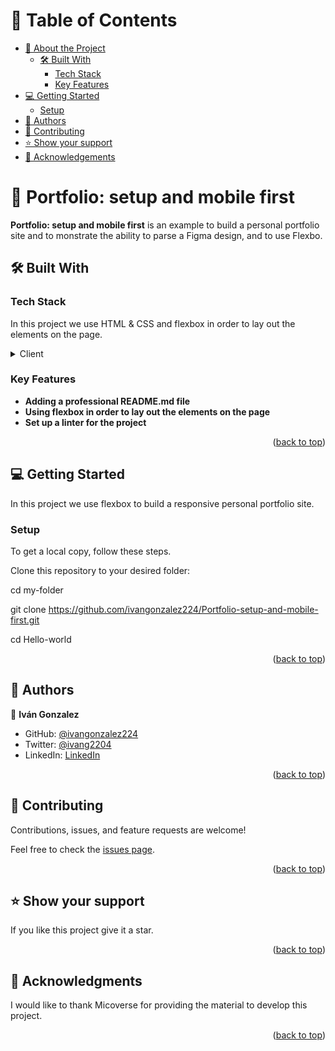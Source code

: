 <a name="readme-top"></a>

# 📗 Table of Contents

- [📖 About the Project](#about-project)
  - [🛠 Built With](#built-with)
    - [Tech Stack](#tech-stack)
    - [Key Features](#key-features)
- [💻 Getting Started](#getting-started)
  - [Setup](#setup)
- [👥 Authors](#authors)
- [🤝 Contributing](#contributing)
- [⭐️ Show your support](#support)
- [🙏 Acknowledgements](#acknowledgements)

# 📖 Portfolio: setup and mobile first <a name="about-project"></a>

**Portfolio: setup and mobile first** is an example to build a personal portfolio site and to monstrate the ability to parse a Figma design, and to use Flexbo.

## 🛠 Built With <a name="built-with"></a>

### Tech Stack <a name="tech-stack"></a>

In this project we use HTML & CSS and flexbox in order to lay out the elements on the page.
<details>
  <summary>Client</summary>
  <ul>
    <li><a href="https://developer.mozilla.org/es/docs/Web/JavaScript">Javascript</a></li>
  </ul>
</details>

### Key Features <a name="key-features"></a>

- **Adding a professional README.md file**
- **Using flexbox in order to lay out the elements on the page**
- **Set up a linter for the project**

<p align="right">(<a href="#readme-top">back to top</a>)</p>

## 💻 Getting Started <a name="getting-started"></a>

In this project we use flexbox to build a responsive personal portfolio site.

### Setup

To get a local copy, follow these steps.

Clone this repository to your desired folder:

  cd my-folder
  
  git clone https://github.com/ivangonzalez224/Portfolio-setup-and-mobile-first.git
  
  cd Hello-world

<p align="right">(<a href="#readme-top">back to top</a>)</p>

## 👥 Authors <a name="authors"></a>

👤 **Iván Gonzalez**

- GitHub: [@ivangonzalez224](https://github.com/ivangonzalez224)
- Twitter: [@ivang2204](https://twitter.com/ivang2204)
- LinkedIn: [LinkedIn](https://linkedin.com/in/iván-gonzalez-robles-957491275)

<p align="right">(<a href="#readme-top">back to top</a>)</p>

## 🤝 Contributing <a name="contributing"></a>

Contributions, issues, and feature requests are welcome!

Feel free to check the [issues page](../../issues/).

<p align="right">(<a href="#readme-top">back to top</a>)</p>

## ⭐️ Show your support <a name="support"></a>

If you like this project give it a star.

<p align="right">(<a href="#readme-top">back to top</a>)</p>

## 🙏 Acknowledgments <a name="acknowledgements"></a>

I would like to thank Micoverse for providing the material to develop this project.

<p align="right">(<a href="#readme-top">back to top</a>)</p>
